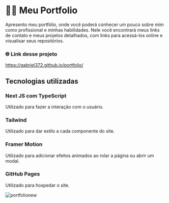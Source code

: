 # 👷🏼 Meu Portfolio

Apresento meu portfólio, onde você poderá conhecer um pouco sobre mim como profissional e minhas habilidades. Nele você encontrará meus links de contato e meus projetos detalhados, com links para acessá-los online e visualisar seus repositórios.

### 🌐 Link desse projeto
https://gabriel372.github.io/portfolio/

## Tecnologias utilizadas

### Next JS com TypeScript
Utilizado para fazer a interação com o usuário.

### Tailwind
Utilizado para dar estilo a cada componente do site.

### Framer Motion
Utilizado para adicionar efeitos animados ao rolar a página ou abrir um modal.

### GitHub Pages
Utilizado para hospedar o site.

![portfolionew](https://github.com/Gabriel372/portfolio/assets/124525153/7980978b-0ae7-45c5-a275-674fa1c4f8b5)
